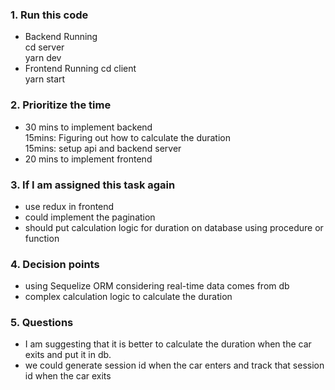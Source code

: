 ### 1. Run this code

- Backend Running  
   cd server  
   yarn dev
- Frontend Running
  cd client  
   yarn start

### 2. Prioritize the time

- 30 mins to implement backend  
  15mins: Figuring out how to calculate the duration  
  15mins: setup api and backend server
- 20 mins to implement frontend

### 3. If I am assigned this task again

- use redux in frontend
- could implement the pagination
- should put calculation logic for duration on database using procedure or function

### 4. Decision points

- using Sequelize ORM considering real-time data comes from db
- complex calculation logic to calculate the duration

### 5. Questions

- I am suggesting that it is better to calculate the duration when the car exits and put it in db.
- we could generate session id when the car enters and track that session id when the car exits
